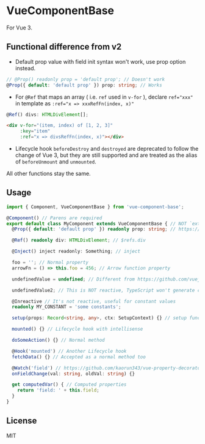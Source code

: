 # VueComponentBase

For Vue 3.

## Functional difference from v2

* Default prop value with field init syntax won't work, use prop option instead.

```ts
// @Prop() readonly prop = 'default prop'; // Doesn't work
@Prop({ default: 'default prop' }) prop: string; // Works
```

* For `@Ref` that maps an array ( i.e. `ref` used in `v-for` ), declare `ref="xxx"` in template as `:ref="x => xxxRefFn(index, x)"`

```ts
@Ref() divs: HTMLDivElement[];
```

```html
<div v-for="(item, index) of [1, 2, 3]"
     :key="item"
     :ref="x => divsRefFn(index, x)"></div>
```

* Lifecycle hook `beforeDestroy` and `destroyed` are deprecated to follow the change of Vue 3, but they are still supported and are treated as the alias of `beforeUnmount` and `unmounted`.

All other functions stay the same.

## Usage

```ts
import { Component, VueComponentBase } from 'vue-component-base';

@Component() // Parens are required
export default class MyComponent extends VueComponentBase { // NOT `extends Vue`. Note `extends MyBaseComponent` works
  @Prop({ default: 'default prop' }) readonly prop: string; // https://github.com/kaorun343/vue-property-decorator#Prop

  @Ref() readonly div: HTMLDivElement; // $refs.div

  @Inject() inject readonly: Something; // inject

  foo = ''; // Normal property
  arrowFn = () => this.foo = 456; // Arrow function property

  undefinedValue = undefined; // Different from https://github.com/vuejs/vue-class-component#undefined-will-not-be-reactive, this is reactive

  undefinedValue2; // This is NOT reactive, TypeScript won't generate code for fields that have no init value. ( while babel and the standard do )

  @Inreactive // It's not reactive, useful for constant values
  readonly MY_CONSTANT = 'some constants';

  setup(props: Record<string, any>, ctx: SetupContext) {} // setup function, you cannot use this in it

  mounted() {} // Lifecycle hook with intellisense

  doSomeAction() {} // Normal method

  @Hook('mounted') // Another Lifecycle hook
  fetchData() {} // Accepted as a normal method too

  @Watch('field') // https://github.com/kaorun343/vue-property-decorator#-watchpath-string-options-watchoptions---decorator
  onFieldChange(val: string, oldVal: string) {}

  get computedVar() { // Computed properties
    return 'field: ' + this.field;
  }
}
```

## License

MIT
